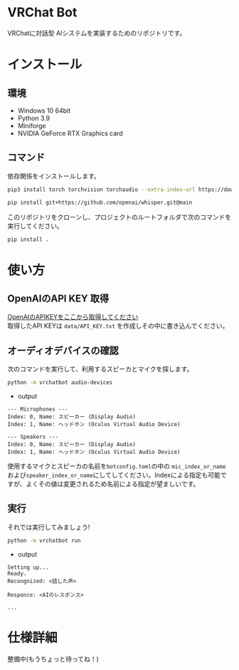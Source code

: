 # VRChat Bot

VRChatに対話型 AIシステムを実装するためのリポジトリです。


# インストール
## 環境  
- Windows 10 64bit
- Python 3.9  
- Miniforge
- NVIDIA GeForce RTX Graphics card

## コマンド

依存関係をインストールします。
```sh
pip3 install torch torchvision torchaudio --extra-index-url https://download.pytorch.org/whl/cu117

pip install git+https://github.com/openai/whisper.git@main
```

このリポジトリをクローンし、プロジェクトのルートフォルダで次のコマンドを実行してください。

```sh
pip install .
```

# 使い方  

## OpenAIのAPI KEY 取得
[OpenAIのAPIKEYをここから取得してください](https://beta.openai.com/account/api-keys)  
取得したAPI KEYは `data/API_KEY.txt` を作成しその中に書き込んでください。  


## オーディオデバイスの確認  
次のコマンドを実行して、利用するスピーカとマイクを探します。    

```sh
python -m vrchatbot audio-devices
```

* output  
```
--- Microphones ---
Index: 0, Name: スピーカー (Display Audio)
Index: 1, Name: ヘッドホン (Oculus Virtual Audio Device)

--- Speakers ---
Index: 0, Name: スピーカー (Display Audio)
Index: 1, Name: ヘッドホン (Oculus Virtual Audio Device)
```

使用するマイクとスピーカの名前を`botconfig.toml`の中の `mic_index_or_name`および`speaker_index_or_name`にしてしてください。Indexによる指定も可能ですが、よくその値は変更されるため名前による指定が望ましいです。  

## 実行  
それでは実行してみましょう!  
```sh
python -m vrchatbot run
```

* output   
```
Setting up...
Ready.
Recongnized: <話した声>

Responce: <AIのレスポンス>

...
```

# 仕様詳細  
整備中(もうちょっと待ってね！)  
